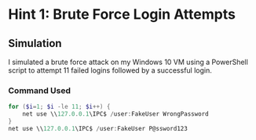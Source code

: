 # Hint 1: Brute Force Login Attempts

## Simulation
I simulated a brute force attack on my Windows 10 VM using a PowerShell script to attempt 11 failed logins followed by a successful login.

### Command Used
```powershell
for ($i=1; $i -le 11; $i++) {
    net use \\127.0.0.1\IPC$ /user:FakeUser WrongPassword
}
net use \\127.0.0.1\IPC$ /user:FakeUser P@ssword123

